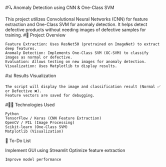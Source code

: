 #🔍 Anomaly Detection using CNN & One-Class SVM

This project utilizes Convolutional Neural Networks (CNN) for feature extraction and One-Class SVM for anomaly detection. It helps detect defective products without needing images of defective samples for training.
#🚀 Project Overview

    Feature Extraction: Uses ResNet50 (pretrained on ImageNet) to extract deep features.
    Anomaly Detection: Implements One-Class SVM (OC-SVM) to classify images as normal or defective.
    Evaluation: Allows testing on new images for anomaly detection.
    Visualization: Uses Matplotlib to display results.

#📊 Results Visualization

    The script will display the image and classification result (Normal ✅ or Defective ❌).
    Feature vectors are saved for debugging.

#🧑‍💻 Technologies Used

    Python
    TensorFlow / Keras (CNN Feature Extraction)
    OpenCV / PIL (Image Processing)
    Scikit-learn (One-Class SVM)
    Matplotlib (Visualization)

📌 To-Do List

Implement GUI using Streamlit
Optimize feature extraction

    Improve model performance

